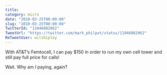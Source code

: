 ```yaml
---
title: 
category: micro
date: "2010-03-25T00:00:00"
slug: "2010-03-25T00:00:00"
TwitterId: "11046082062"
TweetUrl: "https://twitter.com/mark_philpot/status/11046082062"
ReTweetUser: wilshipley
---
```


<i class="fa fa-retweet" aria-hidden="true"></i> With AT&T’s Femtocell, I can
pay $150 in order to run my own cell tower and still pay full price for calls!

Wait. Why am _I_ paying, again?
